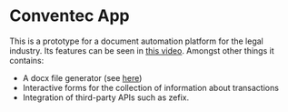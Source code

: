 # Conventec App

This is a prototype for a document automation platform for the legal industry. Its features can be seen in [this video](https://www.youtube.com/watch?v=DlUwPRO4ndw). Amongst other things it contains:

* A docx file generator (see [here](https://github.com/fpatrik/document-generator))
* Interactive forms for the collection of information about transactions
* Integration of third-party APIs such as zefix.
